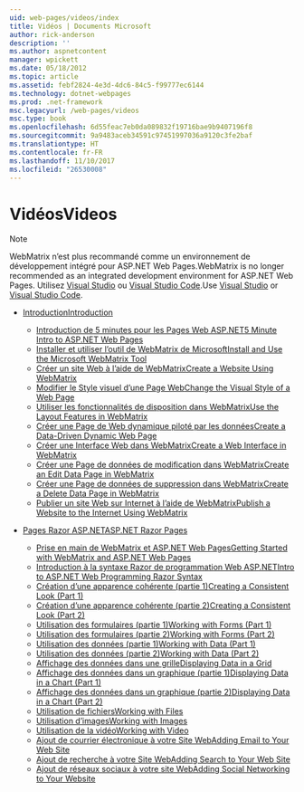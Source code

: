 ```yaml
---
uid: web-pages/videos/index
title: Vidéos | Documents Microsoft
author: rick-anderson
description: ''
ms.author: aspnetcontent
manager: wpickett
ms.date: 05/18/2012
ms.topic: article
ms.assetid: febf2824-4e3d-4dc6-84c5-f99777ec6144
ms.technology: dotnet-webpages
ms.prod: .net-framework
msc.legacyurl: /web-pages/videos
msc.type: book
ms.openlocfilehash: 6d55feac7eb0da089832f19716bae9b9407196f8
ms.sourcegitcommit: 9a9483aceb34591c97451997036a9120c3fe2baf
ms.translationtype: HT
ms.contentlocale: fr-FR
ms.lasthandoff: 11/10/2017
ms.locfileid: "26530008"
---
```

<a name="videos"></a><span data-ttu-id="c94f2-102">Vidéos</span><span class="sxs-lookup"><span data-stu-id="c94f2-102">Videos</span></span>
====================

> [!NOTE] 
> <span data-ttu-id="c94f2-103">WebMatrix n’est plus recommandé comme un environnement de développement intégré pour ASP.NET Web Pages.</span><span class="sxs-lookup"><span data-stu-id="c94f2-103">WebMatrix is no longer recommended as an integrated development environment for ASP.NET Web Pages.</span></span> <span data-ttu-id="c94f2-104">Utilisez [Visual Studio](xref:aspnet/web-pages/overview/getting-started/program-asp-net-web-pages-in-visual-studio) ou [Visual Studio Code](https://code.visualstudio.com/).</span><span class="sxs-lookup"><span data-stu-id="c94f2-104">Use [Visual Studio](xref:aspnet/web-pages/overview/getting-started/program-asp-net-web-pages-in-visual-studio) or [Visual Studio Code](https://code.visualstudio.com/).</span></span>

- [<span data-ttu-id="c94f2-105">Introduction</span><span class="sxs-lookup"><span data-stu-id="c94f2-105">Introduction</span></span>](introduction/index.md)

    - [<span data-ttu-id="c94f2-106">Introduction de 5 minutes pour les Pages Web ASP.NET</span><span class="sxs-lookup"><span data-stu-id="c94f2-106">5 Minute Intro to ASP.NET Web Pages</span></span>](introduction/5-minute-introduction-to-aspnet-web-pages.md)
    - [<span data-ttu-id="c94f2-107">Installer et utiliser l’outil de WebMatrix de Microsoft</span><span class="sxs-lookup"><span data-stu-id="c94f2-107">Install and Use the Microsoft WebMatrix Tool</span></span>](introduction/install-and-use-the-microsoft-webmatrix-tool.md)
    - [<span data-ttu-id="c94f2-108">Créer un site Web à l’aide de WebMatrix</span><span class="sxs-lookup"><span data-stu-id="c94f2-108">Create a Website Using WebMatrix</span></span>](introduction/create-a-website-using-webmatrix.md)
    - [<span data-ttu-id="c94f2-109">Modifier le Style visuel d’une Page Web</span><span class="sxs-lookup"><span data-stu-id="c94f2-109">Change the Visual Style of a Web Page</span></span>](introduction/change-the-visual-style-of-a-web-page.md)
    - [<span data-ttu-id="c94f2-110">Utiliser les fonctionnalités de disposition dans WebMatrix</span><span class="sxs-lookup"><span data-stu-id="c94f2-110">Use the Layout Features in WebMatrix</span></span>](introduction/use-the-layout-features-in-webmatrix.md)
    - [<span data-ttu-id="c94f2-111">Créer une Page de Web dynamique piloté par les données</span><span class="sxs-lookup"><span data-stu-id="c94f2-111">Create a Data-Driven Dynamic Web Page</span></span>](introduction/create-a-data-driven-dynamic-web-page.md)
    - [<span data-ttu-id="c94f2-112">Créer une Interface Web dans WebMatrix</span><span class="sxs-lookup"><span data-stu-id="c94f2-112">Create a Web Interface in WebMatrix</span></span>](introduction/create-a-web-interface-in-webmatrix.md)
    - [<span data-ttu-id="c94f2-113">Créer une Page de données de modification dans WebMatrix</span><span class="sxs-lookup"><span data-stu-id="c94f2-113">Create an Edit Data Page in WebMatrix</span></span>](introduction/create-an-edit-data-page-in-webmatrix.md)
    - [<span data-ttu-id="c94f2-114">Créer une Page de données de suppression dans WebMatrix</span><span class="sxs-lookup"><span data-stu-id="c94f2-114">Create a Delete Data Page in WebMatrix</span></span>](introduction/create-a-delete-data-page-in-webmatrix.md)
    - [<span data-ttu-id="c94f2-115">Publier un site Web sur Internet à l’aide de WebMatrix</span><span class="sxs-lookup"><span data-stu-id="c94f2-115">Publish a Website to the Internet Using WebMatrix</span></span>](introduction/publish-a-website-to-the-internet-using-webmatrix.md)
- [<span data-ttu-id="c94f2-116">Pages Razor ASP.NET</span><span class="sxs-lookup"><span data-stu-id="c94f2-116">ASP.NET Razor Pages</span></span>](aspnet-razor-pages/index.md)

    - [<span data-ttu-id="c94f2-117">Prise en main de WebMatrix et ASP.NET Web Pages</span><span class="sxs-lookup"><span data-stu-id="c94f2-117">Getting Started with WebMatrix and ASP.NET Web Pages</span></span>](aspnet-razor-pages/getting-started-with-webmatrix-and-aspnet-web-pages.md)
    - [<span data-ttu-id="c94f2-118">Introduction à la syntaxe Razor de programmation Web ASP.NET</span><span class="sxs-lookup"><span data-stu-id="c94f2-118">Intro to ASP.NET Web Programming Razor Syntax</span></span>](aspnet-razor-pages/introduction-to-aspnet-web-programming-using-the-razor-syntax.md)
    - [<span data-ttu-id="c94f2-119">Création d’une apparence cohérente (partie 1)</span><span class="sxs-lookup"><span data-stu-id="c94f2-119">Creating a Consistent Look (Part 1)</span></span>](aspnet-razor-pages/creating-a-consistent-look-part-1.md)
    - [<span data-ttu-id="c94f2-120">Création d’une apparence cohérente (partie 2)</span><span class="sxs-lookup"><span data-stu-id="c94f2-120">Creating a Consistent Look (Part 2)</span></span>](aspnet-razor-pages/creating-a-consistent-look-part-2.md)
    - [<span data-ttu-id="c94f2-121">Utilisation des formulaires (partie 1)</span><span class="sxs-lookup"><span data-stu-id="c94f2-121">Working with Forms (Part 1)</span></span>](aspnet-razor-pages/working-with-forms-part-1.md)
    - [<span data-ttu-id="c94f2-122">Utilisation des formulaires (partie 2)</span><span class="sxs-lookup"><span data-stu-id="c94f2-122">Working with Forms (Part 2)</span></span>](aspnet-razor-pages/working-with-forms-part-2.md)
    - [<span data-ttu-id="c94f2-123">Utilisation des données (partie 1)</span><span class="sxs-lookup"><span data-stu-id="c94f2-123">Working with Data (Part 1)</span></span>](aspnet-razor-pages/working-with-data-part-1.md)
    - [<span data-ttu-id="c94f2-124">Utilisation des données (partie 2)</span><span class="sxs-lookup"><span data-stu-id="c94f2-124">Working with Data (Part 2)</span></span>](aspnet-razor-pages/working-with-data-part-2.md)
    - [<span data-ttu-id="c94f2-125">Affichage des données dans une grille</span><span class="sxs-lookup"><span data-stu-id="c94f2-125">Displaying Data in a Grid</span></span>](aspnet-razor-pages/displaying-data-in-a-grid.md)
    - [<span data-ttu-id="c94f2-126">Affichage des données dans un graphique (partie 1)</span><span class="sxs-lookup"><span data-stu-id="c94f2-126">Displaying Data in a Chart (Part 1)</span></span>](aspnet-razor-pages/displaying-data-in-a-chart-part-1.md)
    - [<span data-ttu-id="c94f2-127">Affichage des données dans un graphique (partie 2)</span><span class="sxs-lookup"><span data-stu-id="c94f2-127">Displaying Data in a Chart (Part 2)</span></span>](aspnet-razor-pages/displaying-data-in-a-chart-part-2.md)
    - [<span data-ttu-id="c94f2-128">Utilisation de fichiers</span><span class="sxs-lookup"><span data-stu-id="c94f2-128">Working with Files</span></span>](aspnet-razor-pages/working-with-files.md)
    - [<span data-ttu-id="c94f2-129">Utilisation d’images</span><span class="sxs-lookup"><span data-stu-id="c94f2-129">Working with Images</span></span>](aspnet-razor-pages/working-with-images.md)
    - [<span data-ttu-id="c94f2-130">Utilisation de la vidéo</span><span class="sxs-lookup"><span data-stu-id="c94f2-130">Working with Video</span></span>](aspnet-razor-pages/working-with-video.md)
    - [<span data-ttu-id="c94f2-131">Ajout de courrier électronique à votre Site Web</span><span class="sxs-lookup"><span data-stu-id="c94f2-131">Adding Email to Your Web Site</span></span>](aspnet-razor-pages/adding-email-to-your-web-site.md)
    - [<span data-ttu-id="c94f2-132">Ajout de recherche à votre Site Web</span><span class="sxs-lookup"><span data-stu-id="c94f2-132">Adding Search to Your Web Site</span></span>](aspnet-razor-pages/adding-search-to-your-web-site.md)
    - [<span data-ttu-id="c94f2-133">Ajout de réseaux sociaux à votre site Web</span><span class="sxs-lookup"><span data-stu-id="c94f2-133">Adding Social Networking to Your Website</span></span>](aspnet-razor-pages/adding-social-networking-to-your-website.md)
